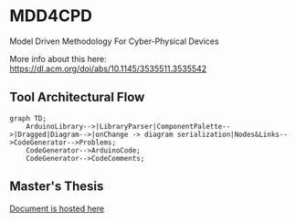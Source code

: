 # MDD4CPD
Model Driven Methodology For Cyber-Physical Devices

More info about this here: https://dl.acm.org/doi/abs/10.1145/3535511.3535542


## Tool Architectural Flow
```mermaid
graph TD;
    ArduinoLibrary-->|LibraryParser|ComponentPalette-->|Dragged|Diagram-->|onChange -> diagram serialization|Nodes&Links-->CodeGenerator-->Problems;
    CodeGenerator-->ArduinoCode;
    CodeGenerator-->CodeComments;
```

## Master's Thesis

[Document is hosted here](documents/thesis.pdf)